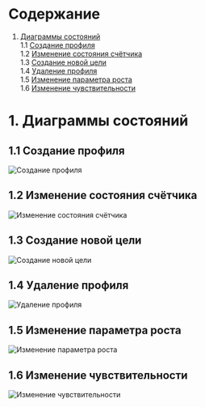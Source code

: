 # Содержание
1. [Диаграммы состояний](#1)<br>
1.1 [Создание профиля](#1.1)<br>
1.2 [Изменение состояния счётчика](#1.2)<br>
1.3 [Создание новой цели](#1.3)<br>
1.4 [Удаление профиля](#1.4)<br>
1.5 [Изменение параметра роста](#1.5)<br>
1.6 [Изменение чувствительности](#1.6)<br>

# 1. Диаграммы состояний<a name="1"/>

## 1.1 Создание профиля<a name="1.1"/>
![Создание профиля](https://github.com/PeterZhukovetc/Smart-Step-Counter/blob/master/Documentation/Diagrams/State/CreatingProfile.png)
## 1.2 Изменение состояния счётчика<a name="1.2"/>
![Изменение состояния счётчика](https://github.com/PeterZhukovetc/Smart-Step-Counter/blob/master/Documentation/Diagrams/State/CountingSteps.png)
## 1.3 Создание новой цели<a name="1.3"/>
![Создание новой цели](https://github.com/PeterZhukovetc/Smart-Step-Counter/blob/master/Documentation/Diagrams/State/CreatingAims.png)
## 1.4 Удаление профиля<a name="1.4"/>
![Удаление профиля](https://github.com/PeterZhukovetc/Smart-Step-Counter/blob/master/Documentation/Diagrams/State/DeletingProfile_.png)
## 1.5 Изменение параметра роста<a name="1.5"/>
![Изменение параметра роста](https://github.com/PeterZhukovetc/Smart-Step-Counter/blob/master/Documentation/Diagrams/State/HeightChanging_.png)
## 1.6 Изменение чувствительности<a name="1.6"/>
![Изменение чувствительности](https://github.com/PeterZhukovetc/Smart-Step-Counter/blob/master/Documentation/Diagrams/State/SensetivityChange_.png)
